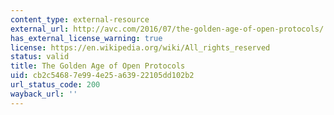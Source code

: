 ```yaml
---
content_type: external-resource
external_url: http://avc.com/2016/07/the-golden-age-of-open-protocols/
has_external_license_warning: true
license: https://en.wikipedia.org/wiki/All_rights_reserved
status: valid
title: The Golden Age of Open Protocols
uid: cb2c5468-7e99-4e25-a639-22105dd102b2
url_status_code: 200
wayback_url: ''
---
```

